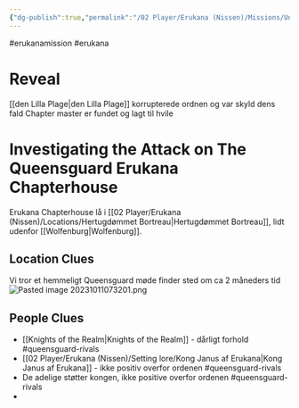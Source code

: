 ```yaml
---
{"dg-publish":true,"permalink":"/02 Player/Erukana (Nissen)/Missions/Undersøgelse af angrebet på Erukana Chapterhuset/","title":"undersøgelse af angrebet på erukana chapterhouse","tags":["erukanamission","erukana","queensguard-rivals"]}
---
```



#erukanamission  #erukana 

# Reveal

[[den Lilla Plage\|den Lilla Plage]] korrupterede ordnen og var skyld dens fald 
Chapter master er fundet og lagt til hvile 
# Investigating the Attack on The Queensguard Erukana Chapterhouse

Erukana Chapterhouse lå i [[02 Player/Erukana (Nissen)/Locations/Hertugdømmet Bortreau\|Hertugdømmet Bortreau]], lidt udenfor [[Wolfenburg\|Wolfenburg]].

## Location Clues
Vi tror et hemmeligt Queensguard møde finder sted om ca 2 måneders tid ![Pasted image 20231011073201.png](/img/user/10%20Attachments/Pasted%20image%2020231011073201.png)


## People Clues
- [[Knights of the Realm\|Knights of the Realm]]  - dårligt forhold #queensguard-rivals 
- [[02 Player/Erukana (Nissen)/Setting lore/Kong Janus af Erukana\|Kong Janus af Erukana]]  - ikke positiv overfor ordenen #queensguard-rivals 
- De adelige støtter kongen, ikke positive overfor ordenen #queensguard-rivals
- 